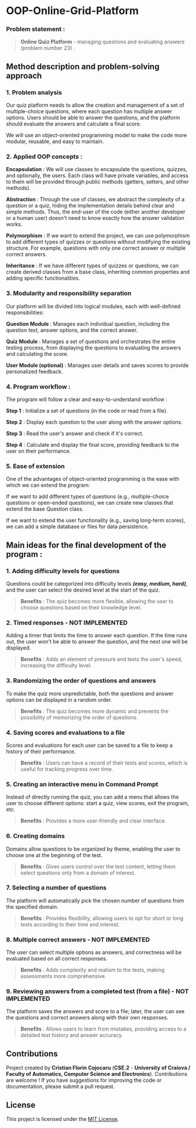 # OOP-Online-Grid-Platform

### Problem statement :
> **Online Quiz Platform** - managing questions and evaluating answers (problem number 23) .

## Method description and problem-solving approach


### 1. Problem analysis
Our quiz platform needs to allow the creation and management of a set of multiple-choice questions, where each question has multiple answer options. 
Users should be able to answer the questions, and the platform should evaluate the answers and calculate a final score.

We will use an object-oriented programming model to make the code more modular, reusable, and easy to maintain.


### 2. Applied OOP concepts :
**Encapsulation** : We will use classes to encapsulate the questions, quizzes, and optionally, the users. Each class will have private variables, and access to them will be provided through public methods (getters, setters, and other methods).

**Abstraction** : Through the use of classes, we abstract the complexity of a question or a quiz, hiding the implementation details behind clear and simple methods. Thus, the end-user of the code (either another developer or a human user) doesn't need to know exactly how the answer validation works.

**Polymorphism** : If we want to extend the project, we can use polymorphism to add different types of quizzes or questions without modifying the existing structure. For example, questions with only one correct answer or multiple correct answers.

**Inheritance** : If we have different types of quizzes or questions, we can create derived classes from a base class, inheriting common properties and adding specific functionalities.


### 3. Modularity and responsibility separation
Our platform will be divided into logical modules, each with well-defined responsibilities:

**Question Module** : Manages each individual question, including the question text, answer options, and the correct answer.

**Quiz Module** : Manages a set of questions and orchestrates the entire testing process, from displaying the questions to evaluating the answers and calculating the score.

**User Module (optional)** : Manages user details and saves scores to provide personalized feedback.


### 4. Program workflow : 
The program will follow a clear and easy-to-understand workflow :

**Step 1** : Initialize a set of questions (in the code or read from a file).

**Step 2** : Display each question to the user along with the answer options.

**Step 3** : Read the user's answer and check if it's correct.

**Step 4** : Calculate and display the final score, providing feedback to the user on their performance.


### 5. Ease of extension
One of the advantages of object-oriented programming is the ease with which we can extend the program:

If we want to add different types of questions (e.g., multiple-choice questions or open-ended questions), we can create new classes that extend the base Question class.

If we want to extend the user functionality (e.g., saving long-term scores), we can add a simple database or files for data persistence.




## Main ideas for the final development of the program :
### 1. Adding difficulty levels for questions
Questions could be categorized into difficulty levels ***(easy, medium, hard)***, and the user can select the desired level at the start of the quiz.
> **Benefits** : The quiz becomes more flexible, allowing the user to choose questions based on their knowledge level.

### 2. Timed responses - NOT IMPLEMENTED
Adding a timer that limits the time to answer each question. If the time runs out, the user won't be able to answer the question, and the next one will be displayed.
> **Benefits** : Adds an element of pressure and tests the user's speed, increasing the difficulty level.

### 3. Randomizing the order of questions and answers
To make the quiz more unpredictable, both the questions and answer options can be displayed in a random order.
> **Benefits** : The quiz becomes more dynamic and prevents the possibility of memorizing the order of questions.

### 4. Saving scores and evaluations to a file
Scores and evaluations for each user can be saved to a file to keep a history of their performance.
> **Benefits** : Users can have a record of their tests and scores, which is useful for tracking progress over time.

### 5. Creating an interactive menu in Command Prompt
Instead of directly running the quiz, you can add a menu that allows the user to choose different options: start a quiz, view scores, exit the program, etc.
> **Benefits** : Provides a more user-friendly and clear interface.

### 6. Creating domains
Domains allow questions to be organized by theme, enabling the user to choose one at the beginning of the test.
> **Benefits** : Gives users control over the test content, letting them select questions only from a domain of interest.

### 7. Selecting a number of questions
The platform will automatically pick the chosen number of questions from the specified domain.
> **Benefits** : Provides flexibility, allowing users to opt for short or long tests according to their time and interest.

### 8. Multiple correct answers - NOT IMPLEMENTED
The user can select multiple options as answers, and correctness will be evaluated based on all correct responses.
> **Benefits** : Adds complexity and realism to the tests, making assessments more comprehensive.

### 9. Reviewing answers from a completed test (from a file) - NOT IMPLEMENTED
The platform saves the answers and score to a file; later, the user can see the questions and correct answers along with their own responses.
> **Benefits** : Allows users to learn from mistakes, providing access to a detailed test history and answer accuracy.



## Contributions 
Project created by **Cristian Florin Cojocaru** (**CSE.2** - **University of Craiova / Faculty of Automatics, Computer Science and Electronics**). Contributions are welcome ! If you have suggestions for improving the code or documentation, please submit a pull request.



## License
This project is licensed under the [MIT License](LICENSE).
